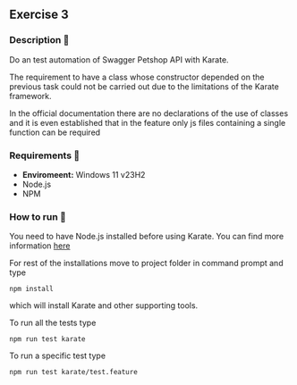 ## Exercise 3
### Description 📖
Do an test automation of Swagger Petshop API with Karate. 

The requirement to have a class whose constructor depended on the previous task could not be carried out due to the limitations of the Karate framework.

In the official documentation there are no declarations of the use of classes and it is even established that in the feature
only js files containing a single function can be required

### Requirements 🧰

- **Enviromeent:** Windows 11 v23H2
- Node.js
- NPM
  
### How to run 🎯

You need to have Node.js installed before using Karate. You can find more information [here](https://nodejs.org/en/learn/getting-started/how-to-install-nodejs)

For rest of the installations move to project folder in command prompt and type

    npm install

which will install Karate and other supporting tools.

To run all the tests type

    npm run test karate

To run a specific test type

    npm run test karate/test.feature

